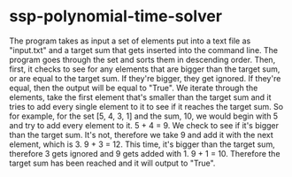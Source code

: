 # ssp-polynomial-time-solver
The program takes as input a set of elements put into a text file as "input.txt" and a target sum that gets inserted into the command line. The program goes through the set and sorts them in descending order. Then, first, it checks to see for any elements that are bigger than the target sum, or are equal to the target sum. If they're bigger, they get ignored. If they're equal, then the output will be equal to "True". We iterate through the elements, take the first element that's smaller than the target sum and it tries to add every single element to it to see if it reaches the target sum. So for example, for the set [5, 4, 3, 1] and the sum, 10, we would begin with 5 and try to add every element to it. 5 + 4 = 9. We check to see if it's bigger than the target sum. It's not, therefore we take 9 and add it with the next element, which is 3. 9 + 3 = 12. This time, it's bigger than the target sum, therefore 3 gets ignored and 9 gets added with 1. 9 + 1 = 10. Therefore the target sum has been reached and it will output to "True".
